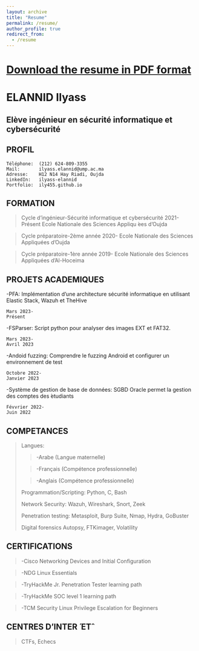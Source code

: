 ```yaml
---
layout: archive
title: "Resume"
permalink: /resume/
author_profile: true
redirect_from:
  - /resume
---
```


<!-- {% include base_path %} -->

# [Download the resume in PDF format](/files/cv.pdf)

# ELANNID Ilyass

## Elève ingénieur en sécurité informatique et cybersécurité
## PROFIL

```
Téléphone:  (212) 624-809-3355
Mail:       ilyass.elannid@ump.ac.ma
Adresse:    H12 N14 Hay Riadi, Oujda
LinkedIn:   ilyass-elannid
Portfolio:  ily455.github.io
```
## FORMATION


>Cycle d’ingénieur-Sécurité informatique et cybersécurité 2021-Présent
Ecole Nationale des Sciences Appliqu ́ees d’Oujda


>Cycle préparatoire-2ème année 2020-
Ecole Nationale des Sciences Appliquées d’Oujda


>Cycle préparatoire-1ère année 2019-
Ecole Nationale des Sciences Appliquées d’Al-Hoceima

## PROJETS ACADEMIQUES 

-PFA: Implémentation d’une architecture sécurité informatique en utilisant Elastic Stack, Wazuh et TheHive

```
Mars 2023-
Présent
```
-FSParser: Script python pour analyser des images EXT et FAT32. 

```
Mars 2023-
Avril 2023
```

-Andoid fuzzing: Comprendre le fuzzing Android et configurer un environnement de test

```
Octobre 2022-
Janvier 2023
```
-Système de gestion de base de données: SGBD Oracle permet la
gestion des comptes des ́etudiants

```
Févvrier 2022-
Juin 2022
```
## COMPETANCES


>Langues: 
>>-Arabe (Langue maternelle)
>
>>-Français (Compétence professionnelle)
>
>>-Anglais (Compétence professionnelle)
>
>Programmation/Scripting: Python, C, Bash
>
>Network Security: Wazuh, Wireshark, Snort, Zeek
>
>Penetration testing: Metasploit, Burp Suite, Nmap, Hydra, GoBuster
>
>Digital forensics Autopsy, FTKimager, Volatility

## CERTIFICATIONS

>-Cisco Networking Devices and Initial Configuration

>-NDG Linux Essentials

>-TryHackMe Jr. Penetration Tester learning path

>-TryHackMe SOC level 1 learning path

>-TCM Security Linux Privilege Escalation for Beginners

## CENTRES D’INTER ́ ETˆ


>CTFs, Echecs




<!-- Education
======
* B.S. in GitHub, GitHub University, 2012
* M.S. in Jekyll, GitHub University, 2014
* Ph.D in Version Control Theory, GitHub University, 2018 (expected)

Work experience
======
* Summer 2015: Research Assistant
  * Github University
  * Duties included: Tagging issues
  * Supervisor: Professor Git

* Fall 2015: Research Assistant
  * Github University
  * Duties included: Merging pull requests
  * Supervisor: Professor Hub
  
Skills
======
* Skill 1
* Skill 2
  * Sub-skill 2.1
  * Sub-skill 2.2
  * Sub-skill 2.3
* Skill 3

Publications
======
  <ul>{% for post in site.publications %}
    {% include archive-single-cv.html %}
  {% endfor %}</ul>
  
Talks
======
  <ul>{% for post in site.talks %}
    {% include archive-single-talk-cv.html %}
  {% endfor %}</ul>
  
Teaching
======
  <ul>{% for post in site.teaching %}
    {% include archive-single-cv.html %}
  {% endfor %}</ul>
  
Service and leadership
======
* Currently signed in to 43 different slack teams -->
